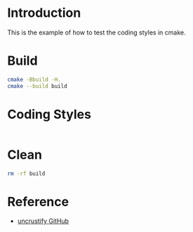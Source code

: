 # Introduction

This is the example of how to test the coding styles in cmake.

# Build

```bash
cmake -Bbuild -H.
cmake --build build
```

# Coding Styles

```bash
```

# Clean

```bash
rm -rf build
```

# Reference

* [uncrustify GitHub](https://github.com/uncrustify/uncrustify)

